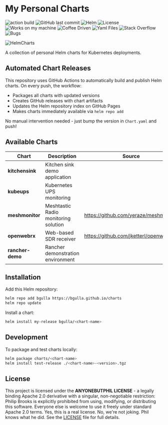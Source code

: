 # My Personal Charts

![action build](https://github.com/bgulla/charts/actions/workflows/release.yaml/badge.svg)
![GitHub last commit](https://img.shields.io/github/last-commit/bgulla/charts)
![Helm](https://img.shields.io/badge/Helm-3-blue)
![License](https://img.shields.io/github/license/bgulla/charts)
![Works on my machine](https://img.shields.io/badge/works%20on-my%20machine-success)
![Coffee Driven](https://img.shields.io/badge/powered%20by-coffee-brown)
![Yaml Files](https://img.shields.io/badge/yaml%20files-too%20many-red)
![Stack Overflow](https://img.shields.io/badge/stolen%20from-stack%20overflow-orange)
![Bugs](https://img.shields.io/badge/bugs-it's%20a%20feature-purple)

![HelmCharts](/static/meme.png?raw=true)

A collection of personal Helm charts for Kubernetes deployments.

## Automated Chart Releases

This repository uses GitHub Actions to automatically build and publish Helm charts. On every push, the workflow:
- Packages all charts with updated versions
- Creates GitHub releases with chart artifacts
- Updates the Helm repository index on GitHub Pages
- Makes charts immediately available via `helm repo add`

No manual intervention needed - just bump the version in `Chart.yaml` and push!

## Available Charts

| Chart | Description | Source |
|-------|-------------|--------|
| **kitchensink** | Kitchen sink demo application | |
| **kubeups** | Kubernetes UPS monitoring | |
| **meshmonitor** | Meshtastic Radio monitoring solution | https://github.com/yeraze/meshmonitor |
| **openwebrx** | Web-based SDR receiver | https://github.com/jketterl/openwebrx |
| **rancher-demo** | Rancher demonstration environment | |

## Installation

Add this Helm repository:

```bash
helm repo add bgulla https://bgulla.github.io/charts
helm repo update
```

Install a chart:

```bash
helm install my-release bgulla/<chart-name>
```

## Development

To package and test charts locally:

```bash
helm package charts/<chart-name>
helm install test-release ./<chart-name>-<version>.tgz
```

## License

This project is licensed under the **ANYONEBUTPHIL LICENSE** - a legally binding Apache 2.0 derivative with a singular, non-negotiable restriction: Philip Brooks is explicitly prohibited from using, modifying, or distributing this software. Everyone else is welcome to use it freely under standard Apache 2.0 terms. Yes, this is a real license. No, we're not joking. Phil knows what he did. See the [LICENSE](LICENSE) file for full details.
